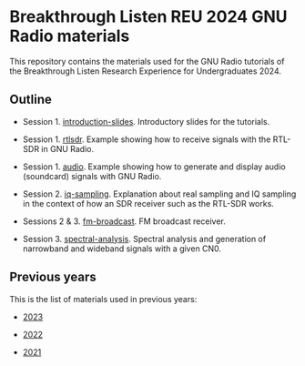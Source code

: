 # Breakthrough Listen REU 2024 GNU Radio materials

This repository contains the materials used for the GNU Radio tutorials
of the Breakthrough Listen Research Experience for Undergraduates 2024.

## Outline

* Session 1. [introduction-slides](introduction-slides). Introductory slides for
  the tutorials.

* Session 1. [rtlsdr](rtlsdr). Example showing how to receive signals with the
  RTL-SDR in GNU Radio.

* Session 1. [audio](audio). Example showing how to generate and display audio
  (soundcard) signals with GNU Radio.

* Session 2. [iq-sampling](iq-sample). Explanation about real sampling and IQ
  sampling in the context of how an SDR receiver such as the RTL-SDR works.
  
* Sessions 2 & 3. [fm-broadcast](fm-broadcast). FM broadcast receiver.

* Session 3. [spectral-analysis](spectral-analysis). Spectral analysis and
  generation of narrowband and wideband signals with a given CN0.

## Previous years

This is the list of materials used in previous years:

* [2023](https://github.com/daniestevez/reu-2023)

* [2022](https://github.com/daniestevez/reu-2022)

* [2021](https://github.com/daniestevez/reu-2021)
